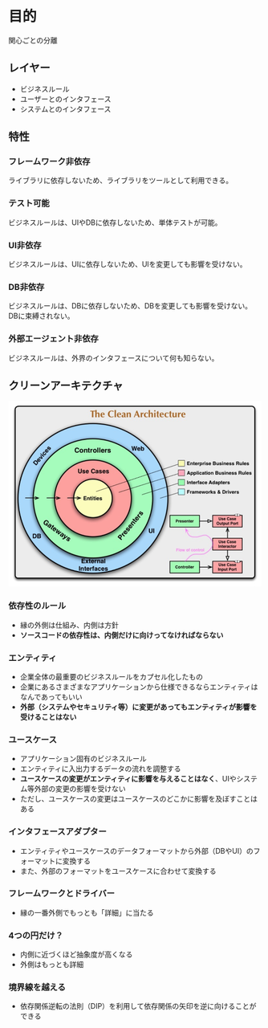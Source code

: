 # 目的

関心ごとの分離

## レイヤー

- ビジネスルール
- ユーザーとのインタフェース
- システムとのインタフェース

## 特性

### フレームワーク非依存

ライブラリに依存しないため、ライブラリをツールとして利用できる。

### テスト可能

ビジネスルールは、UIやDBに依存しないため、単体テストが可能。

### UI非依存

ビジネスルールは、UIに依存しないため、UIを変更しても影響を受けない。

### DB非依存

ビジネスルールは、DBに依存しないため、DBを変更しても影響を受けない。DBに束縛されない。

### 外部エージェント非依存

ビジネスルールは、外界のインタフェースについて何も知らない。

## クリーンアーキテクチャ

![クリーンアーキテクチャ](./img/clean-arhitecture.png)

### 依存性のルール

- 縁の外側は仕組み、内側は方針
- **ソースコードの依存性は、内側だけに向けってなければならない**

### エンティティ

- 企業全体の最重要のビジネスルールをカプセル化したもの
- 企業にあるさまざまなアプリケーションから仕様できるならエンティティはなんであってもいい
- **外部（システムやセキュリティ等）に変更があってもエンティティが影響を受けることはない**

### ユースケース

- アプリケーション固有のビジネスルール
- エンティティに入出力するデータの流れを調整する
- **ユースケースの変更がエンティティに影響を与えることはなく**、UIやシステム等外部の変更の影響を受けない
- ただし、ユースケースの変更はユースケースのどこかに影響を及ぼすことはある

### インタフェースアダプター

- エンティティやユースケースのデータフォーマットから外部（DBやUI）のフォーマットに変換する
- また、外部のフォーマットをユースケースに合わせて変換する

### フレームワークとドライバー

- 縁の一番外側でもっとも「詳細」に当たる

### 4つの円だけ？

- 内側に近づくほど抽象度が高くなる
- 外側はもっとも詳細

### 境界線を越える

- 依存関係逆転の法則（DIP）を利用して依存関係の矢印を逆に向けることができる
